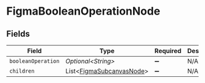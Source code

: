 # FigmaBooleanOperationNode


## Fields

| Field                                                                  | Type                                                                   | Required                                                               | Description                                                            |
| ---------------------------------------------------------------------- | ---------------------------------------------------------------------- | ---------------------------------------------------------------------- | ---------------------------------------------------------------------- |
| `booleanOperation`                                                     | *Optional\<String>*                                                    | :heavy_minus_sign:                                                     | N/A                                                                    |
| `children`                                                             | List\<[FigmaSubcanvasNode](../../models/shared/FigmaSubcanvasNode.md)> | :heavy_minus_sign:                                                     | N/A                                                                    |